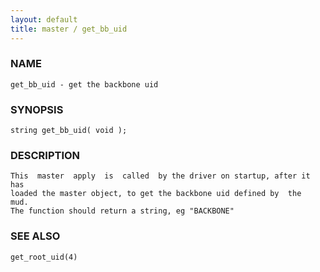 ```yaml
---
layout: default
title: master / get_bb_uid
---
```


### NAME

    get_bb_uid - get the backbone uid

### SYNOPSIS

    string get_bb_uid( void );

### DESCRIPTION

    This  master  apply  is  called  by the driver on startup, after it has
    loaded the master object, to get the backbone uid defined by  the  mud.
    The function should return a string, eg "BACKBONE"

### SEE ALSO

    get_root_uid(4)
